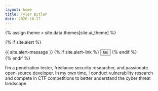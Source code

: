 ```yaml
---
layout: home
title: Tyler Butler
date: 2020-10-27
---
```


{% assign theme = site.data.themes[site.ui_theme] %}

<!-- Optional Alert -->
{% if site.alert %}
<div class="alert alert-warning animate__animated animate__bounceInUp animate__delay-2s" role="alert">
    {{ site.alert-message }} 
    {% if site.alert-link %}
    <button class="btn btn-dark btn-sm" href="{{site.alert-link}}">Go</button>
    {% endif %}
</div>
{% endif %}

I’m a penetration tester, freelance security researcher, and passionate open-source developer. In my own time, I conduct vulnerability research and compete in CTF competitions to better understand the cyber threat landscape.

